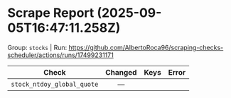 # Scrape Report (2025-09-05T16:47:11.258Z)

Group: `stocks`  |  Run: https://github.com/AlbertoRoca96/scraping-checks-scheduler/actions/runs/17499231171

| Check | Changed | Keys | Error |
|---|:---:|:--|:--|
| `stock_ntdoy_global_quote` | — |  |  |
